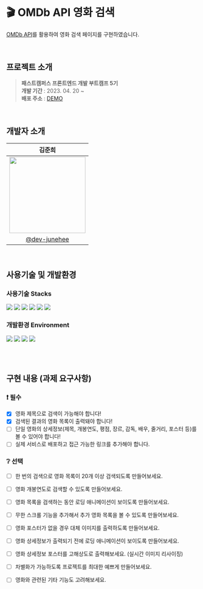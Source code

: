 # 🎬 OMDb API 영화 검색
[OMDb API](https://stupefied-hodgkin-d9d350.netlify.app/)를 활용하여 영화 검색 페이지를 구현하였습니다.

<br />

## 프로젝트 소개
> **패스트캠퍼스 프론트엔드 개발 부트캠프 5기**<br />
**개발 기간** : 2023. 04. 20 ~ <br />
**배포 주소** : [DEMO]()

<br />

## 개발자 소개
|김준희|
|:---:|
|<img width="200" src="https://avatars.githubusercontent.com/u/116873887?v=4" />|
|[@dev-junehee](https://github.com/dev-junehee)|

<br />

## 사용기술 및 개발환경
### 사용기술 Stacks
<img src="https://img.shields.io/badge/HTML-E34F26?style=flat-square&logo=HTML5&logoColor=white" /> <img src="https://img.shields.io/badge/CSS-1572B6?style=flat-square&logo=CSS3&logoColor=white" /> <img src="https://img.shields.io/badge/Sass-CC6699?style=flat-square&logo=Sass&logoColor=white" /> <img src="https://img.shields.io/badge/JavaScript-F7DF1E?style=flat-square&logo=JavaScript&logoColor=white" /> <img src="https://img.shields.io/badge/React-61DAFB?style=flat-square&logo=React&logoColor=white" /> <img src="https://img.shields.io/badge/React Router-A4245?style=flat-square&logo=React Router&logoColor=white" />
<br />
### 개발환경 Environment
<img src="https://img.shields.io/badge/MacOS-000000?style=flat-square&logo=Apple&logoColor=white" /> <img src="https://img.shields.io/badge/Visual Studio Code-007ACC?style=flat-square&logo=Visual Studio Code&logoColor=white" /> <img src="https://img.shields.io/badge/Git-F05032?style=flat-square&logo=Git&logoColor=white" /> <img src="https://img.shields.io/badge/GitHub-181717?style=flat-square&logo=GitHub&logoColor=white" />

<br /><br />

## 구현 내용 (과제 요구사항)
### ❗ 필수

- [x] 영화 제목으로 검색이 가능해야 합니다!
- [x] 검색된 결과의 영화 목록이 출력돼야 합니다!
- [ ] 단일 영화의 상세정보(제목, 개봉연도, 평점, 장르, 감독, 배우, 줄거리, 포스터 등)를 볼 수 있어야 합니다!
- [ ] 실제 서비스로 배포하고 접근 가능한 링크를 추가해야 합니다.

### ❔ 선택

- [ ] 한 번의 검색으로 영화 목록이 20개 이상 검색되도록 만들어보세요.
- [ ] 영화 개봉연도로 검색할 수 있도록 만들어보세요.
- [ ] 영화 목록을 검색하는 동안 로딩 애니메이션이 보이도록 만들어보세요.
- [ ] 무한 스크롤 기능을 추가해서 추가 영화 목록을 볼 수 있도록 만들어보세요.
- [ ] 영화 포스터가 없을 경우 대체 이미지를 출력하도록 만들어보세요.
- [ ] 영화 상세정보가 출력되기 전에 로딩 애니메이션이 보이도록 만들어보세요.
- [ ] 영화 상세정보 포스터를 고해상도로 출력해보세요. (실시간 이미지 리사이징)
- [ ] 차별화가 가능하도록 프로젝트를 최대한 예쁘게 만들어보세요.
- [ ] 영화와 관련된 기타 기능도 고려해보세요.

